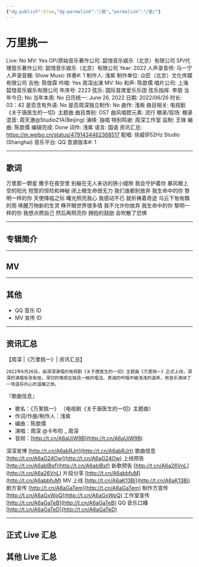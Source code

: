```yaml
---
{"dg-publish":true,"dg-permalink":"/是","permalink":"/是/"}
---
```



# 万里挑一

Live: No
MV: Yes
OP/原始音乐著作公司: 韶愔音乐娱乐（北京）有限公司
SP/代理音乐著作公司: 韶愔音乐娱乐（北京）有限公司
Year: 2022
人声录音师: 马一宁
人声录音棚: Show Music
伴奏#: 1
制作人: 浅紫
制作单位: 众匠（北京）文化传媒有限公司
吉他: 陈俊霖
吟唱: Yes
周深出演 MV: No
和声: 陈歆儒
唱片公司: 上海韶愔音乐娱乐有限公司
年序号: 2223
弦乐: 国际首席爱乐乐团
弦乐指挥: 李朋
当年今日: No
当年本周: No
日历统一: June 26, 2022
日期: 2022/06/26
时长: 03：42
是否含有外语: No
是否周深独立制作: No
曲作: 浅紫
曲目相关: 电视剧《关于唐医生的一切》主题曲
曲目类别: OST
曲风唱腔元素: 流行
棚录/现场: 棚录
混音: 周天澈@Studio21A(Beijing)
演绎: 独唱
特别鸣谢: 周深工作室
监制: 王锋
编曲: 陈歆儒
编辑完成: Done
词作: 浅紫
语言: 国语
资讯汇总: https://m.weibo.cn/status/4791434462368517
配唱: 徐威@52Hz Studio (Shanghai)
音乐平台: QQ
音源版本#: 1

---

## 歌词

万里那一颗星
撒手在夜空里
别躲在无人来访的狭小缝隙
我会守护着你
暴风眼上空的阳光
短暂的惊险和神秘
闭上眼生命很无力
我们谁都别放弃
我生命中的你
黎明一样的你
天使降临之际
曙光照亮我心
我感动不已
就祈祷着奇迹
乌云下匆匆飘的雨
唤醒万物新的生灵
睁开眼世界很多情
我不允许你放弃
我生命中的你
黎明一样的你
我想点燃自己
然后再照亮你
拥抱的鼓励
会吹散了恐惧

---

## 专辑简介

---

## MV

---

## 其他

- QQ 音乐 ID
- MV 宣传 ID

---

## 资讯汇总

【周深 |《万里挑一》| 资讯汇总】

    2022年6月26日，由深深演唱的电视剧《关于唐医生的一切》主题曲《万里挑一》正式上线，深深的演唱有张有弛，深切的情感在独具一格的唱法、真诚的吟唱中被浅浅的道来，用音乐演绎了一场温存内心的温暖之旅。 

『歌曲信息』

- 歌名：《万里挑一》
（电视剧《关于唐医生的一切》主题曲）
- 作词/作曲/制作人：浅紫
- 编曲：陈歆儒
- 演唱：周深 @卡布叻 _ 周深
- 音频：[http://t.cn/A6aUjW9B](http://t.cn/A6aUjW9B)

深深发博 [http://t.cn/A6abRJrt](http://t.cn/A6abRJrt)
歌曲信息 [http://t.cn/A6aG24Ow](http://t.cn/A6aG24Ow)
上线预告 [http://t.cn/A6abIBsf](http://t.cn/A6abIBsf)
新歌预告 [http://t.cn/A6a26VnL](http://t.cn/A6a26VnL)
片段分享 [http://t.cn/A6abbfuM](http://t.cn/A6abbfuM)
MV 上线 [http://t.cn/A6aK13Bj](http://t.cn/A6aK13Bj)
剧方宣传 [http://t.cn/A6aGaTem](http://t.cn/A6aGaTem)
制作方宣传 [http://t.cn/A6aGxWpQ](http://t.cn/A6aGxWpQ)
工作室宣传 [http://t.cn/A6aGaTeB](http://t.cn/A6aGaTeB)
QQ 音乐口播 [http://t.cn/A6aGaTeD](http://t.cn/A6aGaTeD)

---

## 正式 Live 汇总

## 其他 Live 汇总
